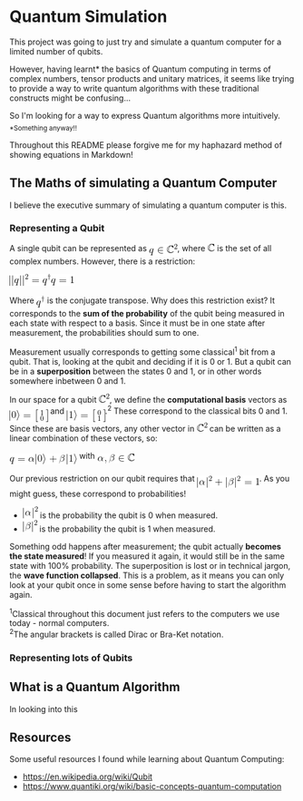 # Quantum Simulation

This project was going to just try and simulate a quantum computer for a limited number of qubits.

However, having learnt* the basics of Quantum computing in terms of complex numbers, tensor products and unitary
matrices, it seems like trying to provide a way to write quantum algorithms with these traditional constructs
might be confusing...

So I'm looking for a way to express Quantum algorithms more intuitively.
<br><sub>*Something anyway!!</sub>

Throughout this README please forgive me for my haphazard method of showing equations in Markdown!

## The Maths of simulating a Quantum Computer

I believe the executive summary of simulating a quantum computer is this.

### Representing a Qubit

A single qubit can be represented as <sub><sub>![Complex numbers squared](LatexImages/QubitDefinition.gif)</sub></sub>, where 
![Complex numbers](LatexImages/ComplexNumbers.gif) is the set of all complex numbers. However, there is a restriction:

![Total Probability must be one](LatexImages/TotalProbabilityLaw.gif)

Where <sub><sub>![Conjugate Transpose](LatexImages/ConjugateTranspose.gif)</sub></sub> is the conjugate transpose. Why does this restriction
exist? It corresponds to the **sum of the probability** of the qubit being measured in each state with respect
to a basis. Since it must be in one state after measurement, the probabilities should sum to one.

Measurement usually corresponds to getting some classical<sup>1</sup> bit from a qubit. That is, looking at the qubit and
deciding if it is 0 or 1. But a qubit can be in a **superposition** between the states 0 and 1, or in other words
somewhere inbetween 0 and 1.

In our space for a qubit ![Complex Squared](LatexImages/ComplexSquared.gif), we define the **computational basis** vectors
as <sub><sub><sub><sub><sub>![Ket Zero](LatexImages/KetZero.gif)</sub></sub></sub></sub></sub> and
<sub><sub><sub><sub><sub>![Ket One](LatexImages/KetOne.gif)</sub></sub></sub></sub></sub>.<sup>2</sup>
These correspond to the classical bits 0 and 1. Since these are basis vectors, any other vector in ![Complex Squared](LatexImages/ComplexSquared.gif)
can be written as a linear combination of these vectors, so:

<sub><sub><sub>![Computational Basis Decomposition](LatexImages/ComputationalBasisDecomposition.gif)</sub></sub></sub>
with <sub><sub>![Alpha Beta Complex](LatexImages/AlphaBetaComplex.gif)</sub></sub>

Our previous restriction on our qubit requires that
<sub><sub><sub>![Component Amplitudes sum to one](LatexImages/ComputationalBasisRestriction.gif)</sub></sub></sub>.
As you might guess, these correspond to probabilities!

* ![Alpha squared magnitude](LatexImages/AlphaSquared.gif) is the probability the qubit is 0 when measured.
* ![Beta squared magnitude](LatexImages/BetaSquared.gif) is the probability the qubit is 1 when measured.

Something odd happens after measurement; the qubit actually **becomes the state measured**! If you measured it again,
it would still be in the same state with 100% probability. The superposition is lost or in technical jargon,
the **wave function collapsed**. This is a problem, as it means you can only look at your qubit once in some sense
before having to start the algorithm again.

<sup>1</sup>Classical throughout this document just refers to the computers we use today - normal computers.<br>
<sup>2</sup>The angular brackets is called Dirac or Bra-Ket notation.

### Representing lots of Qubits


## What is a Quantum Algorithm

In looking into this

## Resources

Some useful resources I found while learning about Quantum Computing:
* https://en.wikipedia.org/wiki/Qubit
* https://www.quantiki.org/wiki/basic-concepts-quantum-computation
